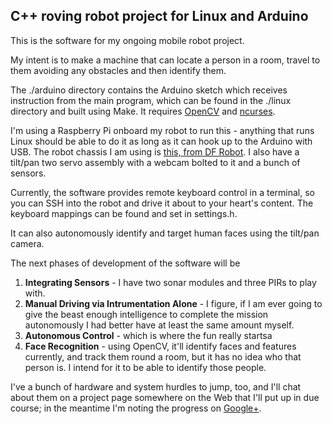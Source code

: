 C++ roving robot project for Linux and Arduino
-----

This is the software for my ongoing mobile robot project.

My intent is to make a machine that can locate a person in a room, travel to them avoiding any obstacles and then identify them.

The ./arduino directory contains the Arduino sketch which receives instruction from the main program, which can be found in the ./linux directory and built using Make.  It requires [OpenCV](http://opencv.org/) and [ncurses](http://www.gnu.org/software/ncurses/).

I'm using a Raspberry Pi onboard my robot to run this - anything that runs Linux should be able to do it as long as it can hook up to the Arduino with USB.  The robot chassis I am using is [this, from DF Robot](http://www.dfrobot.com/index.php?route=product/product&filter_name=pirate%204wd&product_id=97#.U6ixLnVdUbw).  I also have a tilt/pan two servo assembly with a webcam bolted to it and a bunch of sensors.

Currently, the software provides remote keyboard control in a terminal, so you can SSH into the robot and drive it about to your heart's content.  The keyboard mappings can be found and set in settings.h.

It can also autonomously identify and target human faces using the tilt/pan camera.

The next phases of development of the software will be 

1. **Integrating Sensors** - I have two sonar modules and three PIRs to play with.
2. **Manual Driving via Intrumentation Alone** - I figure, if I am ever going to give the beast enough intelligence to complete the mission autonomously I had better have at least the same amount myself.
3. **Autonomous Control** - which is where the fun really startsa
4. **Face Recognition** - using OpenCV, it'll identify faces and features currently, and track them round a room, but it has no idea who that person is.  I intend for it to be able to identify those people.

I've a bunch of hardware and system hurdles to jump, too, and I'll chat about them on
a project page somewhere on the Web that I'll put up in due course; in the meantime I'm noting the progress on [Google+](https://plus.google.com/u/0/+AlexLydiate/posts).

